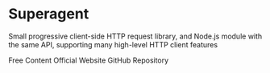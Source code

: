 # Superagent

Small progressive client-side HTTP request library, and Node.js module with the same API, supporting many high-level HTTP client features

<ResourceGroupTitle>Free Content</ResourceGroupTitle>
<BadgeLink colorScheme='blue' badgeText='Official Website' href='https://visionmedia.github.io/superagent/'>Official Website</BadgeLink>
<BadgeLink colorScheme='blue' badgeText='GitHub Repository' href='https://github.com/visionmedia/superagent'>GitHub Repository</BadgeLink>
